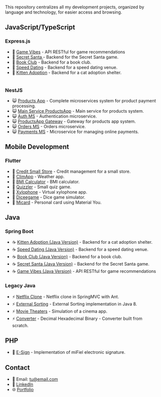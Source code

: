 This repository centralizes all my development projects, organized by language and technology, for easier access and browsing.

## JavaScript/TypeScript

### Express.js
- 🔹 [Game Vibes](https://github.com/josesiyo-robbio/GameVibes-f2p_express) - API RESTful for game recommendations
- 🔹 [Secret Santa ](https://github.com/josesiyo-robbio/secret-santa_express) - Backend for the Secret Santa game.
- 🔹 [Book Club](https://github.com/josesiyo-robbio/book-club_express.git) - Backend for a book club.
- 🔹 [Speed Dating](https://github.com/josesiyo-robbio/speed-dating_express) - Backend for a speed dating venue.
- 🔹 [Kitten Adoption](https://github.com/josesiyo-robbio/kitten-adoption_express) - Backend for a cat adoption shelter.
<br><br>

### NestJS
- 😺 [Products App](https://github.com/tuusuario/auth-service) - Complete microservices system for product payment processing.
- 😺 [Main Service ProductsApp](https://github.com/josesiyo-robbio/productsApp-MicroServices.git) - Main service for products system.
- 😺 [Auth MS](https://github.com/josesiyo-robbio/auth_ms_nestjs.git) - Authentication microservice.
- 😺 [ProductsApp Gateway](https://github.com/josesiyo-robbio/gateway_MS_NESTJS.git) - Gateway for products app system.
- 😺 [Orders MS](https://github.com/josesiyo-robbio/orders_ms_nestjs.git) - Orders microservice.
- 😺 [Payments MS](https://github.com/josesiyo-robbio/payments_ms_nestjs.git) - Microservice for managing online payments.



## Mobile Development

### Flutter
- 💙 [Credit Small Store](https://github.com/josesiyo-robbio/magicStore.git) - Credit management for a small store.
- 💙 [ClimApp](https://github.com/josesiyo-robbio/climApp.git) - Weather app.
- 💙 [BMI Calculator](https://github.com/josesiyo-robbio/bmi-calculator.git) - BMI calculator.
- 💙 [Quizzler](https://github.com/josesiyo-robbio/quizzler.git) - Small quiz game.
- 💙 [Xylophone](https://github.com/josesiyo-robbio/xylophone.git) - Virtual xylophone app.
- 💙 [Diceegame](https://github.com/josesiyo-robbio/dicee-game.git) - Dice game simulator.
- 💙 [Micard](https://github.com/josesiyo-robbio/MiCard.git) - Personal card using Material You.



## Java

### Spring Boot
- ☕ [Kitten Adoption (Java Version)](https://github.com/josesiyo-robbio/kitten-adoption_springboot.git) - Backend for a cat adoption shelter.
- ☕ [Speed Dating (Java Version)](https://github.com/josesiyo-robbio/speed-dating_springboot.git) - Backend for a speed dating venue.
- ☕ [Book Club (Java Version)](https://github.com/josesiyo-robbio/book-club_springboot.git) - Backend for a book club.
- ☕ [Secret Santa (Java Version)](https://github.com/josesiyo-robbio/secret-santa_springboot.git) - Backend for the Secret Santa game.
- ☕ [Game Vibes (Java Version)](https://github.com/josesiyo-robbio/GameVibes-F2P_springboot.git) - API RESTful for game recommendations



### Legacy Java
- ⚡ [Netflix Clone](https://github.com/josesiyo-robbio/JavaNetflixCloneMVC.git) - Netflix clone in SpringMVC with Ant.
- ⚡ [External Sorting](https://github.com/josesiyo-robbio/ExternalSorting.git) - External Sorting implementation in Java 8.
- ⚡ [Movie Theaters](https://github.com/josesiyo-robbio/movieTheater-.git) - Simulation of a cinema app.
- ⚡ [Converter](https://github.com/josesiyo-robbio/Decimal-Hexadecimal-Binary-Converter.git) - Decimal Hexadecimal Binary - Converter built from scratch.



## PHP
- 🐘 [E-Sign](https://github.com/josesiyo-robbio/firmaElectronicaMVC.git) - Implementation of miFiel electronic signature.

## Contact

- 📧 Email: [tu@email.com](mailto:tu@email.com)
- 💼 [LinkedIn](https://linkedin.com/in/tuusuario)
- 🌐 [Portfolio](https://jgrb-portfolio.netlify.app/)
